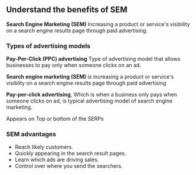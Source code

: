 ## Understand the benefits of SEM

**Search Engine Marketing (SEM)**
Increasing a product or service's visibility on a search engine results page through paid advertising.

### Types of advertising models

**Pay-Per-Click (PPC) advertising**
Type of advertising model that allows businesses to pay only when someone clicks on an ad.

**Search engine marketing (SEM)** is increasing a product or service's visiblity on a search engine results page through paid advertising

**Pay-per-click advertising**, Which is when a business only pays when someone clicks on ad, is typical advertising model of search engine marketing.


Appears on Top or bottom of the SERPs

### SEM advantages
- Reach likely customers.
- Quickly appearing in the search result pages.
- Learn which ads are driving sales.
- Control over where you send the searchers.










